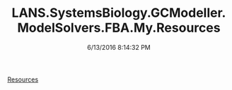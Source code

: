 ﻿---
title: LANS.SystemsBiology.GCModeller.ModelSolvers.FBA.My.Resources
date: 6/13/2016 8:14:32 PM
---

[Resources](T-LANS.SystemsBiology.GCModeller.ModelSolvers.FBA.My.Resources.Resources.html)
